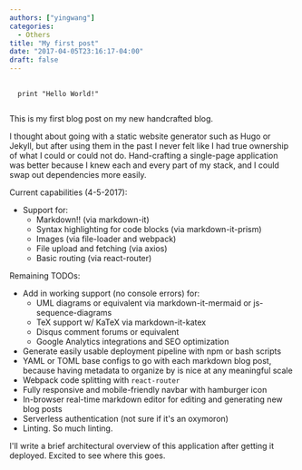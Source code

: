 ```yaml
---
authors: ["yingwang"]
categories:
  - Others
title: "My first post"
date: "2017-04-05T23:16:17-04:00"
draft: false
---
```

<pre>
  <code class="language-python">
  print "Hello World!"
  </code>
</pre>

This is my first blog post on my new handcrafted blog.

I thought about going with a static website generator such as Hugo or Jekyll, but after using them in the past I never felt like I had true ownership of what I could or could not do. Hand-crafting a single-page application was better because I knew each and every part of my stack, and I could swap out dependencies more easily.

Current capabilities (4-5-2017):

- Support for:
    - Markdown!! (via markdown-it)
    - Syntax highlighting for code blocks (via markdown-it-prism)
    - Images (via file-loader and webpack)
    - File upload and fetching (via axios)
    - Basic routing (via react-router)

Remaining TODOs:

- Add in working support (no console errors) for:
    - UML diagrams or equivalent via markdown-it-mermaid or js-sequence-diagrams
    - TeX support w/ KaTeX via markdown-it-katex
    - Disqus comment forums or equivalent
    - Google Analytics integrations and SEO optimization
- Generate easily usable deployment pipeline with npm or bash scripts
- YAML or TOML base configs to go with each markdown blog post, because having metadata to organize by is nice at any meaningful scale
- Webpack code splitting with `react-router`
- Fully responsive and mobile-friendly navbar with hamburger icon
- In-browser real-time markdown editor for editing and generating new blog posts
- Serverless authentication (not sure if it's an oxymoron)
- Linting. So much linting.

I'll write a brief architectural overview of this application after getting it deployed. Excited to see where this goes.
